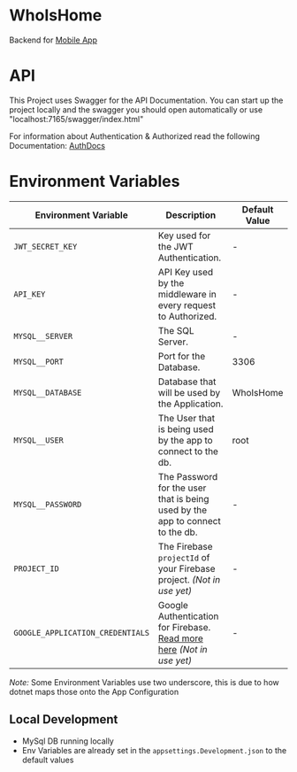 # WhoIsHome
Backend for [Mobile App](https://github.com/Darki002/WhoIsHome.App)

# API

This Project uses Swagger for the API Documentation. You can start up the project locally 
and the swagger you should open automatically or use "localhost:7165/swagger/index.html"

For information about Authentication & Authorized read the following Documentation: [AuthDocs](./docs/Auth.md)

# Environment Variables

| Environment Variable             | Description                                                                                 | Default Value      |
|----------------------------------|---------------------------------------------------------------------------------------------|--------------------|
| `JWT_SECRET_KEY`                 | Key used for the JWT Authentication.                                                        | -                  |
| `API_KEY`                        | API Key used by the middleware in every request to Authorized.                              | -                  |
| `MYSQL__SERVER`                  | The SQL Server.                                                                             | -                  |
| `MYSQL__PORT`                    | Port for the Database.                                                                      | 3306               |
| `MYSQL__DATABASE`                | Database that will be used by the Application.                                              | WhoIsHome          |
| `MYSQL__USER`                    | The User that is being used by the app to connect to the db.                                | root               |
| `MYSQL__PASSWORD`                | The Password for the user that is being used by the app to connect to the db.               | -                  |
| `PROJECT_ID`                     | The Firebase `projectId` of your Firebase project. *(Not in use yet)*                       | -                  |
| `GOOGLE_APPLICATION_CREDENTIALS` | Google Authentication for Firebase. [Read more here](https://cloud.google.com/docs/authentication/provide-credentials-adc#wlif-key) *(Not in use yet)* | - |


*Note:* Some Environment Variables use two underscore, this is due to how dotnet maps those onto the App Configuration 

## Local Development

- MySql DB running locally
- Env Variables are already set in the `appsettings.Development.json` to the default values
